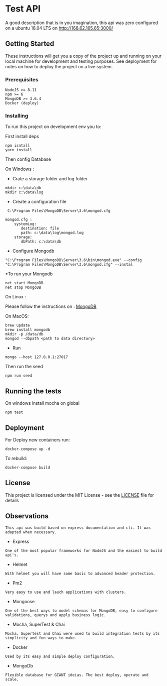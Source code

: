 # Test API

A good description that is in you imagination, this api was zero configured on a ubuntu 16.04 LTS on http://168.62.165.65:3000/

## Getting Started

These instructions will get you a copy of the project up and running on your local machine for development and testing purposes. See deployment for notes on how to deploy the project on a live system.

### Prerequisites

```
NodeJS >= 8.11
npm >= 6
MongoDB >= 3.6.4
Docker (deploy)
```

### Installing

To run this project on development env you to: 

First install deps

```
npm isntall 
yarn install
```

Then config Database

On Windows : 

* Crate a storage folder and log folder

```
mkdir c:\data\db
mkdir c:\data\log
```

* Create a configuration file

```
 C:\Program Files\MongoDB\Server\3.6\mongod.cfg

mongod.cfg : 
    systemLog:
       destination: file
       path: c:\data\log\mongod.log
    storage:
       dbPath: c:\data\db
```

* Configure Mongodb

```
"C:\Program Files\MongoDB\Server\3.6\bin\mongod.exe" --config "C:\Program Files\MongoDB\Server\3.6\mongod.cfg" --instal
```

*To run your Mongodb 

```
net start MongoDB
net stop MongoDB
```

On Linux : 

Please follow the instructions on : [MongoDB](https://docs.mongodb.com/manual/administration/install-on-linux/)

On MacOS:

```
brew update
brew install mongodb
mkdir -p /data/db
mongod --dbpath <path to data directory>
```

* Run

``` 
mongo --host 127.0.0.1:27017
```

Then run the seed

```
npm run seed
```


## Running the tests

On windows install mocha on global

```
npm test
```

## Deployment

For Deploy new containers run: 
```
docker-compose up -d 
```

To rebuild:

```
docker-compose build 

```

## License

This project is licensed under the MIT License - see the [LICENSE](LICENSE) file for details

## Observations

```
This api was build based on express documentation and cli. It was adapted when necessary.
```

* Express 

```
One of the most popular frameworks for NodeJS and the easiest to build api's.  
```

* Helmet 

```
With helmet you will have some basic to advanced header protection.
```

* Pm2 

```
Very easy to use and lauch applications with clusters.
```

* Mongoose 

```
One of the best ways to model schemas for MongoDB, easy to configure validations, querys and apply business logic.
```


* Mocha, SuperTest & Chai

```
Mocha, Supertest and Chai were used to build integration tests by its simplicity and fun ways to make. 
``` 

* Docker 

```
Used by its easy and simple deploy configuration.
```

* MongoDb

```
Flexible database for GIANT ideias. The best deploy, operate and scale.
```
